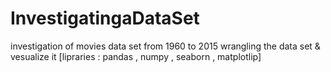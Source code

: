 # InvestigatingaDataSet
investigation of movies data set from 1960 to 2015
wrangling the data set & vesualize it 
[lipraries : pandas , numpy , seaborn , matplotlip]
